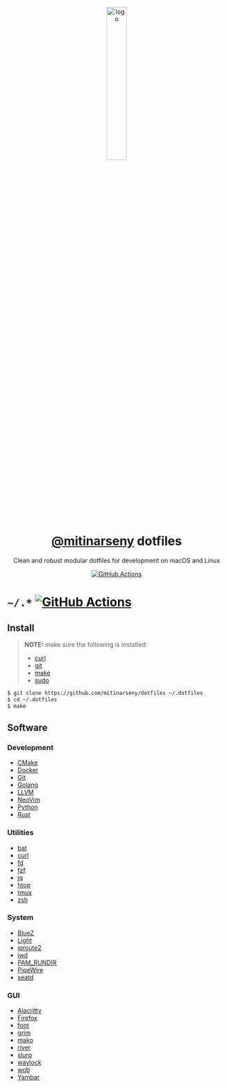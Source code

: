<p align="center">
    <a href="https://github.com/mitinarseny/dotfiles">
        <img src=".assets/logo.png" alt="logo" width="30%" />
    </a>
    <h1 align="center"><a href="https://github.com/mitinarseny">@mitinarseny</a> dotfiles</h1>
    <p align="center">Clean and robust modular dotfiles for development on macOS and Linux</p>
    <p align="center">
      <a href="https://github.com/mitinarseny/dotfiles/actions"><img alt="GitHub Actions" src="https://github.com/mitinarseny/dotfiles/workflows/CI/badge.svg"></a>
    </p>
</p>

# `~/.*` [![GitHub Actions](https://github.com/mitinarseny/dotfiles/workflows/CI/badge.svg)](https://github.com/mitinarseny/dotfiles/actions?query=workflow%3ACI)

## Install

> **NOTE:** make sure the following is installed:
> * [curl](https://curl.se/)
> * [git](https://git-scm.com/)
> * [make](https://www.gnu.org/software/make/)
> * [sudo](https://www.sudo.ws/)

```sh
$ git clone https://github.com/mitinarseny/dotfiles ~/.dotfiles
$ cd ~/.dotfiles
$ make
```

## Software

### Development

* [CMake](https://cmake.org)
* [Docker](https://docker.com)
* [Git](https://git-scm.com)
* [Golang](https://golang.org)
* [LLVM](http://llvm.org)
* [NeoVim](https://neovim.io)
* [Python](https://python.org)
* [Rust](https://rust-lang.org)

### Utilities

* [bat](https://github.com/sharkdp/bat)
* [curl](https://curl.se)
* [fd](https://github.com/sharkdp/fd)
* [fzf](https://github.com/junegunn/fzf)
* [jq](https://stedolan.github.io/jq)
* [htop](https://htop.dev)
* [tmux](https://github.com/tmux/tmux)
* [zsh](http://zsh.sourceforge.net)

### System

* [BlueZ](https://github.com/Vudentz/BlueZ)
* [Light](https://github.com/haikarainen/light)
* [iproute2](https://github.com/shemminger/iproute2)
* [iwd](https://iwd.wiki.kernel.org)
* [PAM_RUNDIR](https://github.com/ifreund/rundird)
* [PipeWire](https://pipewire.org)
* [seatd](https://sr.ht/~kennylevinsen/seatd)

### GUI

* [Alacritty](https://github.com/alacritty/alacritty)
* [Firefox](https://www.mozilla.org/en-US/firefox)
* [foot](https://codeberg.org/dnkl/foot)
* [grim](https://github.com/emersion/grim)
* [mako](https://github.com/emersion/mako)
* [river](https://github.com/ifreund/river)
* [slurp](https://github.com/emersion/slurp)
* [waylock](https://github.com/ifreund/waylock)
* [wob](https://github.com/francma/wob)
* [Yambar](https://codeberg.org/dnkl/yambar)
